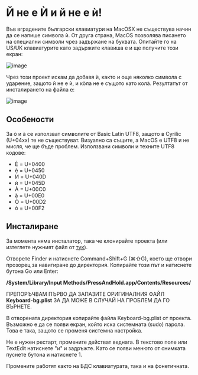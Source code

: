 Й не е Ѝ и й не е ѝ!
====================

Във вградените български клавиатури на MacOSX не съществува начин да се напише символа ѝ. От друга страна, MacOS позволява писането на специални символи чрез задържане на буквата. Опитайте го на US/UK клавиатурите като задържите клавиша е и ще получите този екран:

![image](http://georgialexandrov.eu/e.png)

Чрез този проект искам да добавя ѝ, както и още няколко символа с ударение, защото й не е ѝ, и кòла не е същото като колà. Резултатът от инсталирането на файла е:

![image](http://georgialexandrov.eu/udarenoi.png)

Особености
----------
За ò и à се използват символите от Basic Latin UTF8, защото в Cyrilic (U+04xx) те не съществуват. Визуално са същите, а MacOS е UTF8 и не мисля, че ще бъде проблем.
Използвани символи и техните UTF8 кодове:

* Ѐ = U+0400
* ѐ = U+0450
* Ѝ = U+040D
* ѝ = U+045D
* À = U+00C0
* à = U+00E0
* Ò = U+00D2
* ò = U+00F2

Инсталиране
-----------

За момента няма инсталатор, така че клонирайте проекта (или изтеглете нужният файл от [тук](http://georgialexandrov.eu/Keyboard-bg.plist)).

Отворете Finder и натиснете Command+Shift+G (⌘⇧G), което ще отвори прозорец за навигиране до директория. Копирайте този път и натиснете бутона Go или Enter:

**/System/Library/Input Methods/PressAndHold.app/Contents/Resources/**

ПРЕПОРЪЧВАМ ПЪРВО ДА ЗАПАЗИТЕ ОРИГИНАЛНИЯ ФАЙЛ **Keyboard-bg.plist** ЗА ДА МОЖЕ В СЛУЧАЙ НА ПРОБЛЕМ ДА ГО ВЪРНЕТЕ.

В отворената директория копирайте файла Keyboard-bg.plist от проекта. Възможно е да се появи екран, който иска системната (sudo) парола. Това е така, защото се променя системна настройка.

Не е нужен рестарт, промените действат веднага. В текстово поле или TextEdit натиснете "и" и задръжте. Като се появи менюто от снимката пуснете бутона и натиснете 1.

Промените работят както на БДС клавиатурата, така и на фонетичната.